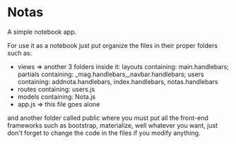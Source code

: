 # Notas
A simple notebook app.

For use it as a notebook just put organize the files in their proper folders such as:

- views => another 3 folders inside it: layouts containing: main.handlebars; partials containing: _mag.handlebars,_navbar.handlebars; users containing: addnota.handlebars, index.handlebars, notas.handlebars
- routes containing: users.js
- models containing: Nota.js
- app.js => this file goes alone

 and another folder called public where you must put all the front-end frameworks such as bootstrap, materialize, well whatever you want, just don't forget to change the code in the files if you modify anything.
